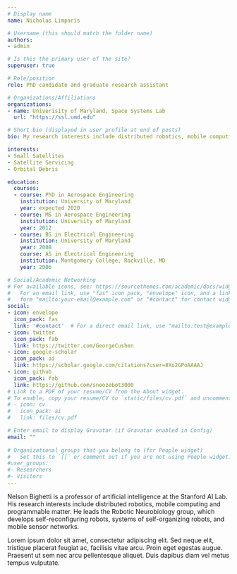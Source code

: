 ```yaml
---
# Display name
name: Nicholas Limparis

# Username (this should match the folder name)
authors:
- admin

# Is this the primary user of the site?
superuser: true

# Role/position
role: PhD candidate and graduate research assistant

# Organizations/Affiliations
organizations:
- name: Univerisity of Maryland, Space Systems Lab
  url: "https://ssl.umd.edu"

# Short bio (displayed in user profile at end of posts)
bio: My research interests include distributed robotics, mobile computing and programmable matter.

interests:
- Small Satellites 
- Satellite Servicing 
- Orbital Debris 

education:
  courses:
  - course: PhD in Aerospace Engineering
    institution: University of Maryland
    year: expected 2020
  - course: MS in Aerospace Engineering
    institution: University of Maryland
    year: 2012
  - course: BS in Electrical Engineering 
    institution: University of Maryland
    year: 2008
    course: AS in Electrical Engineering 
    institution: Montgomery College, Rockville, MD
    year: 2006

# Social/Academic Networking
# For available icons, see: https://sourcethemes.com/academic/docs/widgets/#icons
#   For an email link, use "fas" icon pack, "envelope" icon, and a link in the
#   form "mailto:your-email@example.com" or "#contact" for contact widget.
social:
- icon: envelope
  icon_pack: fas
  link: '#contact'  # For a direct email link, use "mailto:test@example.org".
- icon: twitter
  icon_pack: fab
  link: https://twitter.com/GeorgeCushen
- icon: google-scholar
  icon_pack: ai
  link: https://scholar.google.com/citations?user=8Xo2GPoAAAAJ
- icon: github
  icon_pack: fab
  link: https://github.com/snoozebot3000
# Link to a PDF of your resume/CV from the About widget.
# To enable, copy your resume/CV to `static/files/cv.pdf` and uncomment the lines below.  
# - icon: cv
#   icon_pack: ai
#   link: files/cv.pdf

# Enter email to display Gravatar (if Gravatar enabled in Config)
email: ""
  
# Organizational groups that you belong to (for People widget)
#   Set this to `[]` or comment out if you are not using People widget.  
#user_groups:
#- Researchers
#- Visitors
---
```


Nelson Bighetti is a professor of artificial intelligence at the Stanford AI Lab. His research interests include distributed robotics, mobile computing and programmable matter. He leads the Robotic Neurobiology group, which develops self-reconfiguring robots, systems of self-organizing robots, and mobile sensor networks.

Lorem ipsum dolor sit amet, consectetur adipiscing elit. Sed neque elit, tristique placerat feugiat ac, facilisis vitae arcu. Proin eget egestas augue. Praesent ut sem nec arcu pellentesque aliquet. Duis dapibus diam vel metus tempus vulputate. 
